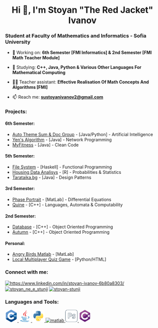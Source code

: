 <h1 align="center">Hi 👋, I'm Stoyan "The Red Jacket" Ivanov</h1>

### Student at Faculty of Mathematics and Informatics - Sofia University

- 📝 Working on: **6th Semester [FMI Informatics] & 2nd Semester [FMI Math Teacher Module]**
 
- 🌱 Studying: **C++, Java, Python & Various Other Languages For Mathematical Computing**

- 👨‍🏫 Teacher assistant: **Effective Realisation Of Math Concepts And Algorithms [FMI]**

- 📫 Reach me: **sustoyanivanov2@gmail.com**

### Projects:
#### 6th Semester:
- [Auto Theme Sum & Doc Group](https://github.com/stoyan-stunji/fmi-ai-topic-grouping) - [Java/Python] - Artificial Intelligence
- [Yen's Algorithm](add) - [Java] - Network Programming
- [MyFitness](add) - [Java] - Clean Code
#### 5th Semester:
- [File System](https://github.com/stoyan-stunji/fmi-fp-filesystem) - [Haskell] - Functional Programming 
- [Housing Data Analisys](https://github.com/stoyan-stunji/fmi-r-house-rates) - [R] - Probabilities & Statistics 
- [Tarataika.bg](https://github.com/stoyan-stunji/fmi-dp-mobilebg) - [Java] - Design Patterns
#### 3rd Semester:
- [Phase Portrait](https://github.com/stoyan-stunji/fmi-diff-eq-3.8) - [MatLab] - Differential Equations
- [Quine](https://github.com/stoyan-stunji/fmi-eai-quine-cpp) - [C++] - Languages, Automata & Computability
#### 2nd Semester:
- [Database](https://github.com/stoyan-stunji/fmi-oop-database) - [C++] - Object Oriented Programming
- [Autumn](https://github.com/stoyan-stunji/oop-autumn) - [C++] - Object Oriented Programming
#### Personal:
- [Angry Birds Matlab](https://github.com/stoyan-stunji/angry-birds-matlab) - [MatLab]
- [Local Multiplayer Quiz Game](https://github.com/stoyan-stunji/multiplayer-quiz-game) - [Python/HTML]

### Connect with me:
<p align="left">
<a href="https://linkedin.com/in/https://www.linkedin.com/in/stoyan-ivanov-6b80a8303/" target="blank"><img align="center" src="https://raw.githubusercontent.com/rahuldkjain/github-profile-readme-generator/master/src/images/icons/Social/linked-in-alt.svg" alt="https://www.linkedin.com/in/stoyan-ivanov-6b80a8303/" height="30" width="40" /></a>
<a href="https://instagram.com/stoyan_ne_e_stunji" target="blank"><img align="center" src="https://raw.githubusercontent.com/rahuldkjain/github-profile-readme-generator/master/src/images/icons/Social/instagram.svg" alt="stoyan_ne_e_stunji" height="30" width="40" /></a>
<a href="https://www.leetcode.com/stoyan-stunji" target="blank"><img align="center" src="https://raw.githubusercontent.com/rahuldkjain/github-profile-readme-generator/master/src/images/icons/Social/leet-code.svg" alt="stoyan-stunji" height="30" width="40" /></a>
</p>

### Languages and Tools:
<p align="left"> 
  <a href="https://www.w3schools.com/cpp/" target="_blank" rel="noreferrer"> 
    <img src="https://raw.githubusercontent.com/devicons/devicon/master/icons/cplusplus/cplusplus-original.svg" alt="cplusplus" width="40" height="40"/> 
  </a> 
  <a href="https://www.java.com" target="_blank" rel="noreferrer"> 
    <img src="https://raw.githubusercontent.com/devicons/devicon/master/icons/java/java-original.svg" alt="java" width="40" height="40"/> 
  </a> 
  <a href="https://www.python.org" target="_blank" rel="noreferrer"> 
    <img src="https://raw.githubusercontent.com/devicons/devicon/master/icons/python/python-original.svg" alt="python" width="40" height="40"/> 
  </a> 
  <a href="https://www.mathworks.com/" target="_blank" rel="noreferrer"> 
    <img src="https://upload.wikimedia.org/wikipedia/commons/2/21/Matlab_Logo.png" alt="matlab" width="40" height="40"/> 
  </a> 
  <a href="https://www.photoshop.com/en" target="_blank" rel="noreferrer"> 
    <img src="https://raw.githubusercontent.com/devicons/devicon/master/icons/photoshop/photoshop-line.svg" alt="photoshop" width="40" height="40"/> 
  </a> 
  <a href="https://www.w3schools.com/cs/" target="_blank" rel="noreferrer"> 
    <img src="https://raw.githubusercontent.com/devicons/devicon/master/icons/csharp/csharp-original.svg" alt="csharp" width="40" height="40"/> 
  </a> 
</p>


